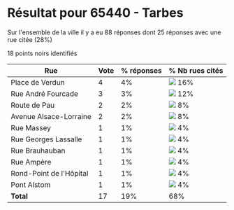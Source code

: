 # Résultat pour 65440 - Tarbes

Sur l'ensemble de la ville il y a eu 88 réponses dont 25 réponses avec une rue citée (28%)

18 points noirs identifiés

| Rue | Vote | % réponses | % Nb rues cités|
|-----|------|------------|----------------|
| Place de Verdun | 4 | 4% | <img src="../../img/bar_16.gif" />&nbsp;16%|
| Rue André Fourcade | 3 | 3% | <img src="../../img/bar_12.gif" />&nbsp;12%|
| Route de Pau | 2 | 2% | <img src="../../img/bar_8.gif" />&nbsp;8%|
| Avenue Alsace-Lorraine | 2 | 2% | <img src="../../img/bar_8.gif" />&nbsp;8%|
| Rue Massey | 1 | 1% | <img src="../../img/bar_4.gif" />&nbsp;4%|
| Rue Georges Lassalle | 1 | 1% | <img src="../../img/bar_4.gif" />&nbsp;4%|
| Rue Brauhauban | 1 | 1% | <img src="../../img/bar_4.gif" />&nbsp;4%|
| Rue Ampère | 1 | 1% | <img src="../../img/bar_4.gif" />&nbsp;4%|
| Rond-Point de l'Hôpital | 1 | 1% | <img src="../../img/bar_4.gif" />&nbsp;4%|
| Pont Alstom | 1 | 1% | <img src="../../img/bar_4.gif" />&nbsp;4%|
| **Total** | 17 | 19% | 68%|
